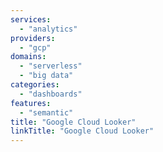 ```yaml
---
services:
  - "analytics"
providers:
  - "gcp"
domains:
  - "serverless"
  - "big data"
categories:
  - "dashboards"
features:
  - "semantic"
title: "Google Cloud Looker"
linkTitle: "Google Cloud Looker"
---
```

